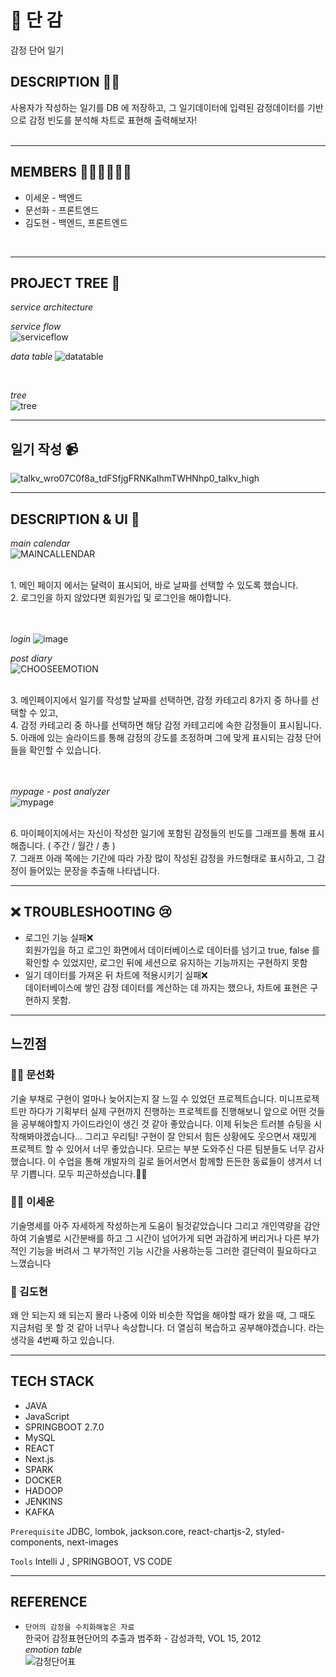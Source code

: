 # 🍅  단 감

감정 단어 일기


## DESCRIPTION 👨‍💻

사용자가 작성하는 일기를 DB 에 저장하고,
그 일기데이터에 입력된 감정데이터를 기반으로 감정 빈도를 분석해 차트로 표현해 출력해보자!<br/>
<br/>

---

## MEMBERS 🙍‍♂️🙍‍♀️🙍‍♂️

- 이세운 - 백엔드
- 문선화 - 프론트엔드
- 김도현 - 백엔드, 프론트엔드

<br/>

---

## PROJECT TREE 🎉

*service architecture*<br/>
<!-- 여기수정 -->

*service flow*<br/>
![serviceflow](https://user-images.githubusercontent.com/98632452/174228495-9e8228ad-7b68-4211-866d-3831dd8f43e6.png)
<!-- 여기수정 -->

*data table*
![datatable](https://user-images.githubusercontent.com/98632452/174233328-c7fa7dc4-4feb-49f8-adbe-be82edef33a4.png)


<br/>

*tree*<br/>
![tree](https://user-images.githubusercontent.com/98632452/174227908-51c696ee-dbf2-48d5-8286-0f5acfa33d53.png)
<!-- 여기수정 (도커컴포즈 바탕으로)-->

---
## 일기 작성 📹


![talkv_wro07C0f8a_tdFSfjgFRNKaIhmTWHNhp0_talkv_high](https://user-images.githubusercontent.com/98632452/174240072-7facf076-85d5-43da-b62c-3c91d67ab6a7.gif)



---

## DESCRIPTION & UI 🎨

*main calendar*<br/>
![MAINCALLENDAR](https://user-images.githubusercontent.com/98632452/174229212-22905cc4-beff-4cf3-be21-77fffca8f5c4.png)

<br/>
1. 메인 페이지 에서는 달력이 표시되어, 바로 날짜를 선택할 수 있도록 했습니다.
<br/>
2. 로그인을 하지 않았다면 회원가입 및 로그인을 해야합니다.
<br/>
<br/>
<br/>

*login*
![image](https://user-images.githubusercontent.com/98632452/174230517-1ba8f66f-3ebe-433d-b798-2666c012c646.png)





*post diary*<br/>
![CHOOSEEMOTION](https://user-images.githubusercontent.com/98632452/174227690-04700628-1320-469e-952a-bdf160b30e0b.png)

<br/>
3. 메인페이지에서 일기를 작성할 날짜를 선택하면, 감정 카테고리 8가지 중 하나를 선택할 수 있고,<br/>
4. 감정 카테고리 중 하나를 선택하면 해당 감정 카테고리에 속한 감정들이 표시됩니다.<br/>
5. 아래에 있는 슬라이드를 통해 감정의 강도를 조정하며 그에 맞게 표시되는 감정 단어들을 확인할 수 있습니다.

<br/>
<br/>
<br/>

*mypage - post analyzer*<br/>
![mypage](https://user-images.githubusercontent.com/98632452/174232166-f49fc413-3179-4948-af58-938a66294fac.png)

<br/>
6. 마이페이지에서는 자신이 작성한 일기에 포함된 감정들의 빈도를 그래프를 통해 표시해줍니다. ( 주간 / 월간 / 총 )<br/>
7. 그래프 아래 쪽에는 기간에 따라 가장 많이 작성된 감정을 카드형태로 표시하고, 그 감정이 들어있는 문장을 추출해 나타냅니다.






---
## ❌ TROUBLESHOOTING 😢


- 로그인 기능 실패❌<br/> 회원가입을 하고 로그인 화면에서 데이터베이스로 데이터를 넘기고 true, false 를 확인할 수 있었지만, 로그인 뒤에 세션으로 유지하는 기능까지는 구현하지 못함
- 일기 데이터를 가져온 뒤 차트에 적용시키기 실패❌<br/> 데이터베이스에 쌓인 감정 데이터를 계산하는 데 까지는 했으나, 차트에 표현은 구현하지 못함.


---

## 느낀점

### 👩‍🎨 문선화
기술 부채로 구현이 얼마나 늦어지는지 잘 느낄 수 있었던 프로젝트습니다. 미니프로젝트만 하다가 기획부터 실제 구현까지 진행하는 프로젝트를 진행해보니 앞으로 어떤 것들을 공부해야할지
가이드라인이 생긴 것 같아 좋았습니다. 이제 뒤늦은 트러블 슈팅을 시작해봐야겠습니다... 그리고 우리팀! 구현이 잘 안되서 힘든 상황에도 웃으면서 재밌게 프로젝트 할 수 있어서 너무 좋았습니다. 모르는 부분 도와주신 다른 팀분들도 너무 감사했습니다. 이 수업을 통해 개발자의 길로 들어서면서 함께할 든든한 동료들이 생겨서 너무 기쁩니다. 모두 피곤하셨습니다.🙆‍♀️

### 👨‍💻 이세운
기술명세를 아주 자세하게 작성하는게 도움이 될것같았습니다
그리고 개인역량을 감안하여 기술별로 시간분배를 하고 그 시간이 넘어가게 되면 과감하게 버리거나 다른 부가적인 기능을 버려서 그 부가적인 기능 시간을 사용하는등 그러한 결단력이 필요하다고 느꼈습니다 

### 🤡 김도현
왜 안 되는지 왜 되는지 몰라 나중에 이와 비슷한 작업을 해야할 때가 왔을 때, 그 때도 지금처럼 못 할 것 같아 너무나 속상합니다.
더 열심히 복습하고 공부해야겠습니다. 라는 생각을 4번째 하고 있습니다.

---

## TECH STACK

- JAVA
- JavaScript
- SPRINGBOOT 2.7.0
- MySQL
- REACT
- Next.js
- SPARK
- DOCKER
- HADOOP
- JENKINS
- KAFKA

`Prerequisite`
JDBC, lombok, jackson.core, react-chartjs-2, styled-components, next-images

`Tools`
Intelli J , SPRINGBOOT, VS CODE

----

## REFERENCE

- `단어의 감정을 수치화해놓은 자료`<br/>
한국어 감정표현단어의 추출과 범주화 - 감성과학, VOL 15, 2012<br/>
*emotion table*<br/>
![감정단어표](https://user-images.githubusercontent.com/98632452/174223736-b2470d10-275d-4989-8f4b-819b0e2786d8.png)
